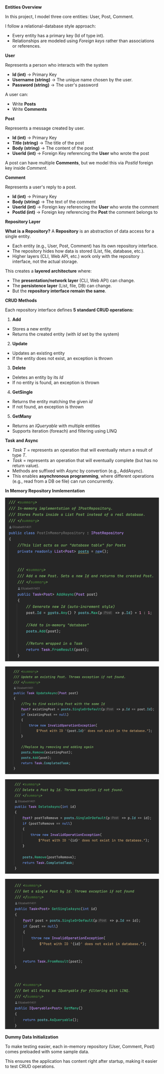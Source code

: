 **Entities Overview**


In this project, I model three core entities: User, Post, Comment.

I follow a relational-database style approach:


- Every entity has a primary key (Id of type int).
- Relationships are modeled using *Foreign keys* rather than associations or references.


**User**

Represents a person who interacts with the system

- **Id (int)** -> Primary Key
- **Username (string)** -> The unique name chosen by the user.
- **Password (string)** -> The user's password

A user can:

- Write **Posts**
- Write **Comments**

**Post**

Represents a message created by user.

- **Id (int)** -> Primary Key
- **Title (string)** -> The title of the post
- **Body (string)** -> The content of the post
- **UserId (int)** -> Foreign Key referencing the **User** who wrote the post

A post can have multiple **Comments**, but we model this via *PostId* foreign key inside *Comment*.

**Comment** 

Represents a user's reply to a post.

- **Id (int)** -> Primary Key
- **Body (string)** -> The text of the comment
- **UserId (int)** -> Foreign key referencing the **User** who wrote the comment
- **PostId (int)** -> Foreign key referencing the **Post** the comment belongs to

**Repository Layer**

**What is a Repository?**
A **Repository** is an abstraction of data access for a single entity.
- Each entity (e.g., User, Post, Comment) has its own repository interface.
- The repository hides how data is stored (List, file, database, etc.).
- Higher layers (CLI, Web API, etc.) work only with the repository interface, not the actual storage.

This creates a **layered architecture** where:

- The **presentation/network layer** (CLI, Web API) can change.
- The **persistence layer** (List, file, DB) can change.
- But the **repository interface remain the same**.

**CRUD Methods**

Each repository interface defines **5 standard CRUD operations:**

1. **Add**
- Stores a new entity
- Returns the created entity (with *Id* set by the system)
2. **Update**
- Updates an existing entity
- If the entity does not exist, an exception is thrown
3. **Delete**
- Deletes an entity by its *Id*
- If no entity is found, an exception is thrown
4. **GetSingle**
- Returns the entity matching the given *id*
- If not found, an exception is thrown
5. **GetMany**
- Returns an *IQueryable* with multiple entities
- Supports iteration (foreach) and filtering using LINQ

**Task and Async**

- *Task T* = represents an operation that will eventually return a result of type *T*.
- *Task* = represents an operation that will eventually complete (but has no return value).
- Methods are suffixed with *Async* by convertion (e.g., AddAsync).
- This enables **asynchronous programming**, where different operations (e.g., read from a DB oe file) can run concurrently.

**In Memory Repository Inmlementation**


![img_1.png](img/img_1.png)

![img.png](img/img.png)

![img_2.png](img/img_2.png)

![img_3.png](img/img_3.png)

**Dummy Data Initialization**

To make testing easier, each in-memory repository (User, Comment, Post) comes preloaded with some sample data.

This ensures the application has content right after startup, making it easier to test CRUD operations.